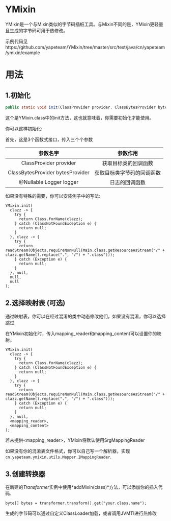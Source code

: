 # YMixin
YMixin是一个与Mixin类似的字节码插桩工具。与Mixin不同的是，YMixin更轻量且生成的字节码可用于热修改。

示例代码见https://github.com/yapeteam/YMixin/tree/master/src/test/java/cn/yapeteam/ymixin/example

# 用法

## 1.初始化

```java
public static void init(ClassProvider provider, ClassBytesProvider bytesProvider, @Nullable Logger logger);
```

这个是YMixin.class中的init方法，这也就意味着，你需要初始化才能使用。

你可以这样初始化:

首先，这是3个函数式接口，传入三个个参数

|               参数名字               |     参数作用      |
|:--------------------------------:|:-------------:|
|      ClassProvider provider      |  获取目标类的回调函数   |
| ClassBytesProvider bytesProvider | 获取目标类字节码的回调函数 |
|     @Nullable Logger logger      |    日志的回调函数    |

如果没有特殊的需要，你可以安装例子中的写法:

```
YMixin.init(
  clazz -> {
    try {
      return Class.forName(clazz);
    } catch (ClassNotFoundException e) {
      return null;
    }
  }, clazz -> {
    try {
      return readStream(Objects.requireNonNull(Main.class.getResourceAsStream("/" + clazz.getName().replace(".", "/") + ".class")));
    } catch (Exception e) {
      return null;
    }
  }, null,
  null,
  null
);
```

## 2.选择映射表 (可选)

通过映射表，你可以在经过混淆的类中动态修改他们，如果没有混淆，你可以选择跳过.

在YMixin初始化时，传入mapping_reader和mapping_content可以设置你的映射。

```
YMixin.init(
  clazz -> {
    try {
      return Class.forName(clazz);
    } catch (ClassNotFoundException e) {
      return null;
    }
  }, clazz -> {
    try {
      return readStream(Objects.requireNonNull(Main.class.getResourceAsStream("/" + clazz.getName().replace(".", "/") + ".class")));
    } catch (Exception e) {
      return null;
    }
  }, null,
  <mapping_reader>,
  <mapping_content>
);
```

若未提供<mapping_reader>，YMixin将默认使用SrgMappingReader

如果没有你的混淆表文件格式，你可以自己写一个解析器，实现`cn.yapeteam.ymixin.utils.Mapper.IMappingReader`.

## 3.创建转换器

在新建的*Transformer*实例中使用*addMixin(class)*方法，可以添加你的插入代码.

```
byte[] bytes = transformer.transform().get("your.class.name");
```

生成的字节码可以通过自定义ClassLoader加载，或者调用JVMTI进行热修改
